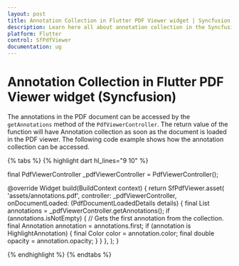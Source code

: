 ```yaml
---
layout: post
title: Annotation Collection in Flutter PDF Viewer widget | Syncfusion
description: Learn here all about annotation collection in the Syncfusion Flutter PDF Viewer (SfPdfViewer) widget and more.
platform: Flutter
control: SfPdfViewer
documentation: ug
---
```


# Annotation Collection in Flutter PDF Viewer widget (Syncfusion)

The annotations in the PDF document can be accessed by the `getAnnotations` method of the `PdfViewerController`. The return value of the function will have Annotation collection as soon as the document is loaded in the PDF viewer. The following code example shows how the annotation collection can be accessed.

{% tabs %}
{% highlight dart hl_lines="9 10" %}

final PdfViewerController _pdfViewerController = PdfViewerController();

@override
Widget build(BuildContext context) {
  return SfPdfViewer.asset(
    'assets/annotations.pdf',
    controller: _pdfViewerController,
    onDocumentLoaded: (PdfDocumentLoadedDetails details) {
      final List<Annotation> annotations =
          _pdfViewerController.getAnnotations();
      if (annotations.isNotEmpty) {
        // Gets the first annotation from the collection.
        final Annotation annotation = annotations.first;
        if (annotation is HighlightAnnotation) {
          final Color color = annotation.color;
          final double opacity = annotation.opacity;
        }
      }
    },
  );
}

{% endhighlight %}
{% endtabs %}